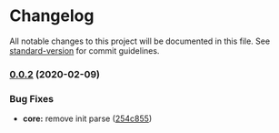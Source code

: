 # Changelog

All notable changes to this project will be documented in this file. See [standard-version](https://github.com/conventional-changelog/standard-version) for commit guidelines.

### [0.0.2](https://github.com/gorango/rehype-extract-article/compare/v0.0.1...v0.0.2) (2020-02-09)


### Bug Fixes

* **core:** remove init parse ([254c855](https://github.com/gorango/rehype-extract-article/commit/254c855db83df045f98f0814533961175d3409cd))
